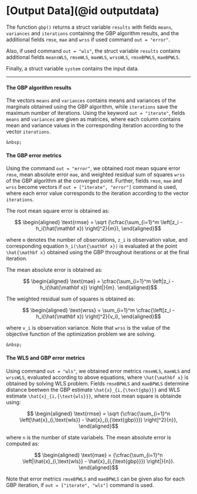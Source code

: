 # [Output Data](@id outputdata)

The function `gbp()` returns a struct variable `results` with fields `means`, `variances` and `iterations` containing the GBP algorithm results, and the additional fields `rmse`, `mae` and `wrss` if used command `out = "error"`. 

Also, if used command `out = "wls"`, the struct variable `results` contains additional fields `meansWLS`, `rmseWLS`, `maeWLS`, `wrssWLS`, `rmseBPWLS`, `maeBPWLS`.  

Finally, a struct variable `system` contains the input data.

---

#### The GBP algorithm results
The vectors `means` and `variances` contains means and variances of the marginals obtained using the GBP algorithm, while `iterations` save the maximum number of iterations. Using the keyword `out = "iterate"`, fields `means` and `variances` are given as matrices, where each column contains mean and variance values in the corresponding iteration according to the vector `iterations`.     

```@raw html
&nbsp;
```

#### The GBP error metrics
Using the command `out = "error"`, we obtained root mean square error `rmse`, mean absolute error `mae`, and weighted residual sum of squares `wrss` of the GBP algorithm at the converged point. Further, fields `rmse`, `mae` and `wrss` become vectors if `out = ["iterate", "error"]` command is used, where each error value corresponds to the iteration according to the vector `iterations`.

The root mean square error is obtained as:
```math
  \begin{aligned}
    \text{rmse} = \sqrt {\cfrac{\sum_{i=1}^m \left[z_i - h_i(\hat{\mathbf x}) \right]^2}{m}},
  \end{aligned}
```  
where ``m`` denotes the number of observations, ``z_i`` is observation value, and corresponding equation ``h_i(\hat{\mathbf x})`` is evaluated at the point ``\hat{\mathbf x}`` obtained using the GBP throughout iterations or at the final iteration.  

The mean absolute error is obtained as:
```math
  \begin{aligned}
    \text{mae} = \cfrac{\sum_{i=1}^m \left|z_i - h_i(\hat{\mathbf x}) \right|}{m}.
  \end{aligned}
```  

The weighted residual sum of squares is obtained as:
```math
  \begin{aligned}
    \text{wrss} = \sum_{i=1}^m \cfrac{\left[z_i - h_i(\hat{\mathbf x}) \right]^2}{v_i},
  \end{aligned}
```  
where ``v_i`` is observation variance. Note that `wrss` is the value of the objective function of the optimization problem we are solving.

```@raw html
&nbsp;
```

#### The WLS and GBP error metrics
Using command `out = "wls"`, we obtained error metrics `rmseWLS`, `maeWLS` and `wrssWLS`, evaluated according to above equations, where ``\hat{\mathbf x}`` is obtained by solving WLS problem. Fields `rmseBPWLS` and `maeBPWLS` determine distance beetwen the GBP estimate ``\hat{x}_{i,{\text{gbp}}}`` and WLS estimate ``\hat{x}_{i,{\text{wls}}}``, where root mean square is obtainde using:
```math
  \begin{aligned}
    \text{rmse} = \sqrt {\cfrac{\sum_{i=1}^n \left[\hat{x}_{i,\text{wls}} - \hat{x}_{i,{\text{gbp}}}) \right]^2}{n}},
  \end{aligned}
```  
where ``n`` is the number of state variabels. The mean absolute error is computed as:
```math
  \begin{aligned}
    \text{mae} = {\cfrac{\sum_{i=1}^n \left|\hat{x}_{i,\text{wls}} - \hat{x}_{i,{\text{gbp}}}) \right|}{n}}.
  \end{aligned}
```  
Note that error metrics `rmseBPWLS` and `maeBPWLS` can be given also for each GBP iteration, if `out = ["iterate", "wls"]` command is used.

